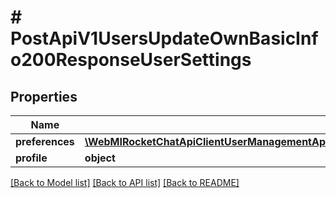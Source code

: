 # # PostApiV1UsersUpdateOwnBasicInfo200ResponseUserSettings

## Properties

Name | Type | Description | Notes
------------ | ------------- | ------------- | -------------
**preferences** | [**\WebMIRocketChatApiClientUserManagementApi\Model\PostApiV1UsersUpdateOwnBasicInfo200ResponseUserSettingsPreferences**](PostApiV1UsersUpdateOwnBasicInfo200ResponseUserSettingsPreferences.md) |  | [optional]
**profile** | **object** |  | [optional]

[[Back to Model list]](../../README.md#models) [[Back to API list]](../../README.md#endpoints) [[Back to README]](../../README.md)
